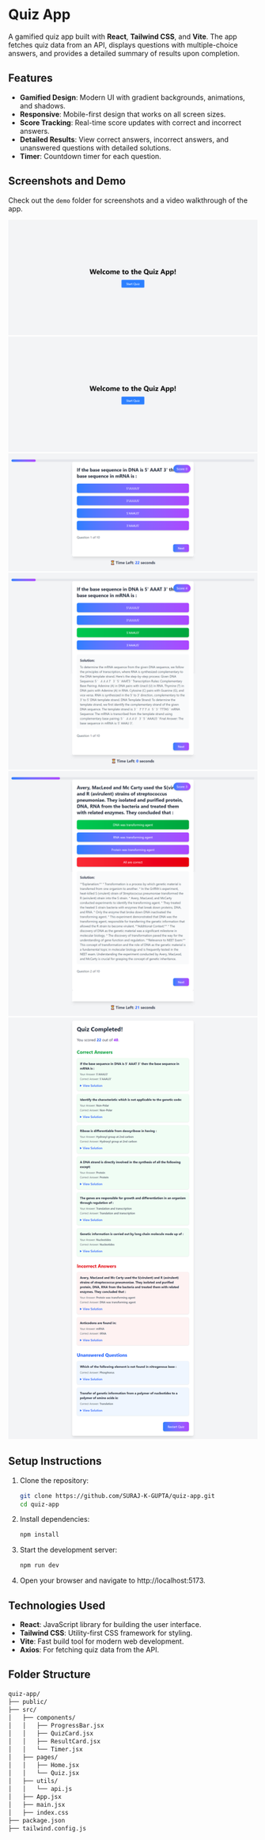 # Quiz App

A gamified quiz app built with **React**, **Tailwind CSS**, and **Vite**. The app fetches quiz data from an API, displays questions with multiple-choice answers, and provides a detailed summary of results upon completion.

## Features

- **Gamified Design**: Modern UI with gradient backgrounds, animations, and shadows.
- **Responsive**: Mobile-first design that works on all screen sizes.
- **Score Tracking**: Real-time score updates with correct and incorrect answers.
- **Detailed Results**: View correct answers, incorrect answers, and unanswered questions with detailed solutions.
- **Timer**: Countdown timer for each question.

## Screenshots and Demo

Check out the `demo` folder for screenshots and a video walkthrough of the app.

[![Watch the Demo](demo/home.png)](demo/quiz-app-demo.mp4)
![Quiz App Home](demo/home.png)
![Quiz Question](demo/question.png)
![Quiz Right Answer](demo/right-answer.png)
![Quiz Wrong Answer](demo/wrong-answer.png)
![Quiz Results](demo/results.png)



## Setup Instructions

1. Clone the repository:
   ```bash
   git clone https://github.com/SURAJ-K-GUPTA/quiz-app.git
   cd quiz-app
   ```

2. Install dependencies:
   ```bash
   npm install
   ```

3. Start the development server:
   ```bash
   npm run dev
   ```

4. Open your browser and navigate to http://localhost:5173.

## Technologies Used

- **React**: JavaScript library for building the user interface.
- **Tailwind CSS**: Utility-first CSS framework for styling.
- **Vite**: Fast build tool for modern web development.
- **Axios**: For fetching quiz data from the API.

## Folder Structure
```
quiz-app/
├── public/
├── src/
│   ├── components/
│   │   ├── ProgressBar.jsx
│   │   ├── QuizCard.jsx
│   │   ├── ResultCard.jsx
│   │   └── Timer.jsx
│   ├── pages/
│   │   ├── Home.jsx
│   │   └── Quiz.jsx
│   ├── utils/
│   │   └── api.js
│   ├── App.jsx
│   ├── main.jsx
│   ├── index.css
├── package.json
├── tailwind.config.js
```
